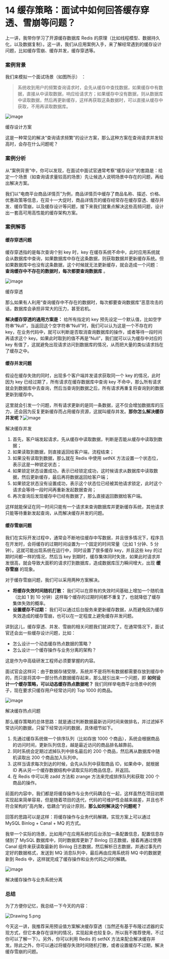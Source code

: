 # 14 缓存策略：面试中如何回答缓存穿透、雪崩等问题？

上一讲，我带你学习了开源缓存数据库 Redis 的原理（比如线程模型、数据持久化，以及数据复制）。这一讲，我们从应用案例入手，来了解经常遇到的缓存设计问题，比如缓存雪崩、缓存并发，缓存穿透等。

### 案例背景

我们来模拟一个面试场景（如图所示） ：

> 系统收到用户的频繁查询请求时，会先从缓存中查找数据，如果缓存中有数据，直接从中读取数据，响应给请求方；如果缓存中没有数据，则从数据库中读取数据，然后再更新缓存，这样再获取这条数据时，可以直接从缓存中获取，不用再读取数据库。

![image](assets/Cgp9HWAprwaAXbnwAAA7DBL3j3M776.png)

缓存设计方案

这是一种常见的解决“查询请求频繁”的设计方案，那么这种方案在查询请求并发较高时，会存在什么问题呢？

### 案例分析

从“案例背景”中，你可以发现，在面试中面试官通常考察“缓存设计”的套路是：给定一个场景（如查询请求量较高的场景）先让候选人说明场景中存在的问题，再给出解决方案。

我们以“电商平台商品详情页”为例，商品详情页中缓存了商品名称、描述、价格、优惠政策等信息，在双十一大促时，商品详情页的缓存经常存在缓存穿透、缓存并发、缓存雪崩，以及缓存设计等问题，接下来我们就重点解决这些高频问题，设计出一套高可用高性能的缓存架构方案。

### 案例解答

#### 缓存穿透问题

缓存穿透指的是每次查询个别 key 时，key 在缓存系统不命中，此时应用系统就会从数据库中查询，如果数据库中存在这条数据，则获取数据并更新缓存系统。但如果数据库中也没有这条数据，这个时候就无法更新缓存，就会造成一个问题： **查询缓存中不存在的数据时，每次都要查询数据库** 。

![image](assets/Cgp9HWAprx-AL9UOAABLG_KoMvg986.png)

缓存穿透

那么如果有人利用“查询缓存中不存在的数据时，每次都要查询数据库”恶意攻击的话，数据库会承担非常大的压力，甚至宕机。

**解决缓存穿透的通用方案是：** 给所有指定的 key 预先设定一个默认值，比如空字符串“Null”，当返回这个空字符串“Null”时，我们可以认为这是一个不存在的 key，在业务代码中，就可以判断是否取消查询数据库的操作，或者等待一段时间再请求这个 key。如果此时取到的值不再是“Null”，我们就可以认为缓存中对应的 key 有值了，这就避免出现请求访问到数据库的情况，从而把大量的类似请求挡在了缓存之中。

#### 缓存并发问题

假设在缓存失效的同时，出现多个客户端并发请求获取同一个 key 的情况，此时因为 key 已经过期了，所有请求在缓存数据库中查询 key 不命中，那么所有请求就会到数据库中去查询，然后当查询到数据之后，所有请求再重复将查询到的数据更新到缓存中。

这里就会引发一个问题，所有请求更新的是同一条数据，这不仅会增加数据库的压力，还会因为反复更新缓存而占用缓存资源，这就叫缓存并发。**那你怎么解决缓存并发呢？**![image](assets/CioPOWAprzCAHp6VAABhPy4VZWw709.png)

解决缓存并发

1. 首先，客户端发起请求，先从缓存中读取数据，判断是否能从缓存中读取到数据；
1. 如果读取到数据，则直接返回给客户端，流程结束；
1. 如果没有读取到数据，那么就在 Redis 中使用 setNX 方法设置一个状态位，表示这是一种锁定状态；
1. 如果锁定状态设置成功，表示已经锁定成功，这时候请求从数据库中读取数据，然后更新缓存，最后再将数据返回给客户端；
1. 如果锁定状态没有设置成功，表示这个状态位已经被其他请求锁定，此时这个请求会等待一段时间再重新发起数据查询；
1. 再次查询后发现缓存中已经有数据了，那么直接返回数据给客户端。

这样就能保证在同一时间只能有一个请求来查询数据库并更新缓存系统，其他请求只能等待重新发起查询，从而解决缓存并发的问题。

#### 缓存雪崩问题

我们在实际开发过程中，通常会不断地往缓存中写数据，并且很多情况下，程序员在开发时，会将缓存的过期时间设置为一个固定的时间常量（比如 1 分钟、5 分钟）。这就可能出现系统在运行中，同时设置了很多缓存 key，并且这些 key 的过期时间都一样的情况，然后当 key 到期时，缓存集体同时失效，如果此时请求并发很高，就会导致大面积的请求打到数据库，造成数据库压力瞬间增大，出现 **缓存雪崩** 的现象。

对于缓存雪崩问题，我们可以采用两种方案解决。

- **将缓存失效时间随机打散：** 我们可以在原有的失效时间基础上增加一个随机值（比如 1 到 10 分钟）这样每个缓存的过期时间都不重复了，也就降低了缓存集体失效的概率。
- **设置缓存不过期：** 我们可以通过后台服务来更新缓存数据，从而避免因为缓存失效造成的缓存雪崩，也可以在一定程度上避免缓存并发问题。

讲到这儿，缓存穿透、并发、雪崩的相关问题我们就讲完了。在通常情况下，面试官还会出一些缓存设计问题，比如：

- 怎么设计一个动态缓存热点数据的策略？
- 怎么设计一个缓存操作与业务分离的架构？

这是作为中高级研发工程师必须要掌握的内容。

面试官会这样问：由于数据存储受限，系统并不是将所有数据都需要存放到缓存中的，而只是将其中一部分热点数据缓存起来，那么就引出来一个问题，即 **如何设计一个缓存策略，可以动态缓存热点数据呢？** 我们同样举电商平台场景中的例子，现在要求只缓存用户经常访问的 Top 1000 的商品。

![image](assets/CioPOWApr0GAUGfQAAA8YUKRnLM745.png)

解决缓存热点问题

那么缓存策略的总体思路：就是通过判断数据最新访问时间来做排名，并过滤掉不常访问的数据，只留下经常访问的数据，具体细节如下。

1. 先通过缓存系统做一个排序队列（比如存放 1000 个商品），系统会根据商品的访问时间，更新队列信息，越是最近访问的商品排名越靠前。
1. 同时系统会定期过滤掉队列中排名最后的 200 个商品，然后再从数据库中随机读取出 200 个商品加入队列中。
1. 这样当请求每次到达的时候，会先从队列中获取商品 ID，如果命中，就根据 ID 再从另一个缓存数据结构中读取实际的商品信息，并返回。
1. 在 Redis 中可以用 zadd 方法和 zrange 方法来完成排序队列和获取 200 个商品的操作。

前面的内容中，我们都是将缓存操作与业务代码耦合在一起，这样虽然在项目初期实现起来简单容易，但是随着项目的迭代，代码的可维护性会越来越差，并且也不符合架构的“高内聚，低耦合”的设计原则，**那么如何解决这个问题呢？**

回答的思路可以是这样：将缓存操作与业务代码解耦，实现方案上可以通过 MySQL Binlog + Canal + MQ 的方式。

我举一个实际的场景，比如用户在应用系统的后台添加一条配置信息，配置信息存储到了 MySQL 数据库中，同时数据库更新了 Binlog 日志数据，接着再通过使用 Canal 组件来获读取最新的 Binlog 日志数据，然后解析日志数据，并通过事先约定好的数据格式，发送到 MQ 消息队列中，最后再由应用系统将 MQ 中的数据更新到 Redis 中，这样就完成了缓存操作和业务代码之间的解耦。

![image](assets/Cgp9HWApr1yAWMBPAABJhWDrIo4658.png)

解决缓存操作与业务系统分离

### 总结

为了方便你记忆，我总结一下今天的内容：

![Drawing 5.png](assets/Cgp9HWAosmeAHfikAAE7sA43-Kk951.png)

今天这一讲，我推荐采用预设值方案解决缓存穿透（当然还有基于布隆过滤器的实现方式，但它本身存在误判的情况，实现起来也较复杂，所以我不推荐使用，不过你可以了解一下）。另外，你可以利用 Redis 的 setNX 方法来配合解决缓存并发。除此之外，你可以通过将缓存失效时间随机打散，或者设置缓存不过期，解决缓存雪崩的问题。
